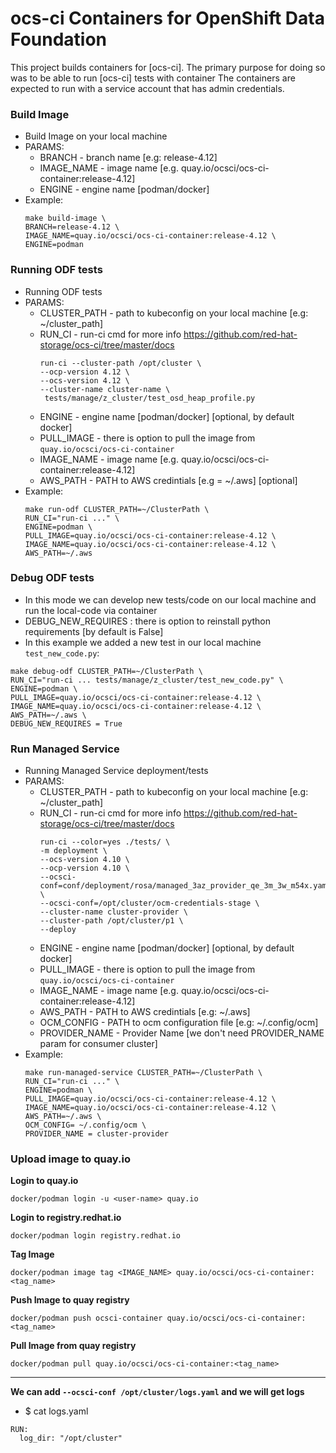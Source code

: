 # ocs-ci Containers for OpenShift Data Foundation

This project builds containers for [ocs-ci].
The primary purpose for doing so was to be able to run [ocs-ci] tests with container
The containers are expected to run with a service account that has admin credentials.

### Build Image
* Build Image on your local machine
* PARAMS:
  * BRANCH - branch name [e.g: release-4.12]
  * IMAGE_NAME - image name [e.g. quay.io/ocsci/ocs-ci-container:release-4.12]
  * ENGINE - engine name [podman/docker]
* Example:
  ```
  make build-image \
  BRANCH=release-4.12 \
  IMAGE_NAME=quay.io/ocsci/ocs-ci-container:release-4.12 \
  ENGINE=podman
  ```

### Running ODF tests
* Running ODF tests
* PARAMS:
  * CLUSTER_PATH - path to kubeconfig on your local machine [e.g: ~/cluster_path]
  * RUN_CI - run-ci cmd for more info https://github.com/red-hat-storage/ocs-ci/tree/master/docs
    ```
    run-ci --cluster-path /opt/cluster \
    --ocp-version 4.12 \
    --ocs-version 4.12 \
    --cluster-name cluster-name \
     tests/manage/z_cluster/test_osd_heap_profile.py
    ```
  * ENGINE - engine name [podman/docker] [optional, by default docker]
  * PULL_IMAGE - there is option to pull the image from `quay.io/ocsci/ocs-ci-container`
  * IMAGE_NAME - image name [e.g. quay.io/ocsci/ocs-ci-container:release-4.12]
  * AWS_PATH - PATH to AWS credintials [e.g = ~/.aws] [optional]
* Example:
  ```
  make run-odf CLUSTER_PATH=~/ClusterPath \
  RUN_CI="run-ci ..." \
  ENGINE=podman \
  PULL_IMAGE=quay.io/ocsci/ocs-ci-container:release-4.12 \
  IMAGE_NAME=quay.io/ocsci/ocs-ci-container:release-4.12 \
  AWS_PATH=~/.aws
  ```

### Debug ODF tests
  * In this mode we can develop new tests/code on our local machine and run the local-code via container
  * DEBUG_NEW_REQUIRES : there is option to reinstall python requirements [by default is False]
  * In this example we added a new test in our local machine `test_new_code.py`:
  ```
  make debug-odf CLUSTER_PATH=~/ClusterPath \
  RUN_CI="run-ci ... tests/manage/z_cluster/test_new_code.py" \
  ENGINE=podman \
  PULL_IMAGE=quay.io/ocsci/ocs-ci-container:release-4.12 \
  IMAGE_NAME=quay.io/ocsci/ocs-ci-container:release-4.12 \
  AWS_PATH=~/.aws \
  DEBUG_NEW_REQUIRES = True
  ```

### Run Managed Service
* Running Managed Service deployment/tests
* PARAMS:
  * CLUSTER_PATH - path to kubeconfig on your local machine [e.g: ~/cluster_path]
  * RUN_CI - run-ci cmd for more info https://github.com/red-hat-storage/ocs-ci/tree/master/docs
    ```
    run-ci --color=yes ./tests/ \
    -m deployment \
    --ocs-version 4.10 \
    --ocp-version 4.10 \
    --ocsci-conf=conf/deployment/rosa/managed_3az_provider_qe_3m_3w_m54x.yaml \
    --ocsci-conf=/opt/cluster/ocm-credentials-stage \
    --cluster-name cluster-provider \
    --cluster-path /opt/cluster/p1 \
    --deploy
    ```
  * ENGINE - engine name [podman/docker] [optional, by default docker]
  * PULL_IMAGE - there is option to pull the image from `quay.io/ocsci/ocs-ci-container`
  * IMAGE_NAME - image name [e.g. quay.io/ocsci/ocs-ci-container:release-4.12]
  * AWS_PATH - PATH to AWS credintials [e.g: ~/.aws]
  * OCM_CONFIG - PATH to ocm configuration file [e.g: ~/.config/ocm]
  * PROVIDER_NAME - Provider Name [we don't need PROVIDER_NAME param for consumer cluster]
* Example:
  ```
  make run-managed-service CLUSTER_PATH=~/ClusterPath \
  RUN_CI="run-ci ..." \
  ENGINE=podman \
  PULL_IMAGE=quay.io/ocsci/ocs-ci-container:release-4.12 \
  IMAGE_NAME=quay.io/ocsci/ocs-ci-container:release-4.12 \
  AWS_PATH=~/.aws \
  OCM_CONFIG= ~/.config/ocm \
  PROVIDER_NAME = cluster-provider
  ```

### Upload image to quay.io
**Login to quay.io**
```
docker/podman login -u <user-name> quay.io
```

**Login to registry.redhat.io**
```
docker/podman login registry.redhat.io
```

**Tag Image**
```
docker/podman image tag <IMAGE_NAME> quay.io/ocsci/ocs-ci-container:<tag_name>
```

**Push Image to quay registry**
```
docker/podman push ocsci-container quay.io/ocsci/ocs-ci-container:<tag_name>
```

**Pull Image from quay registry**
```
docker/podman pull quay.io/ocsci/ocs-ci-container:<tag_name>
```

******************************************************************************
**We can add `--ocsci-conf /opt/cluster/logs.yaml` and we will get logs**

* $ cat logs.yaml
```
RUN:
  log_dir: "/opt/cluster"
```
